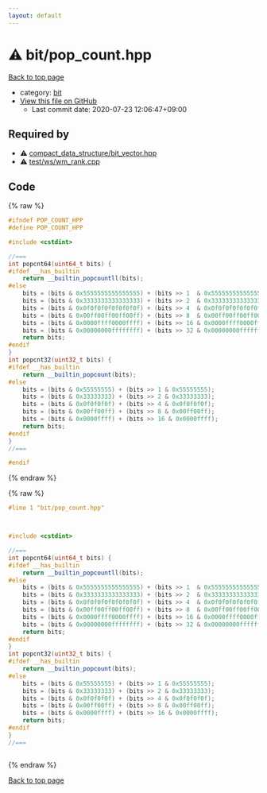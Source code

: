 ```yaml
---
layout: default
---
```


<!-- mathjax config similar to math.stackexchange -->
<script type="text/javascript" async
  src="https://cdnjs.cloudflare.com/ajax/libs/mathjax/2.7.5/MathJax.js?config=TeX-MML-AM_CHTML">
</script>
<script type="text/x-mathjax-config">
  MathJax.Hub.Config({
    TeX: { equationNumbers: { autoNumber: "AMS" }},
    tex2jax: {
      inlineMath: [ ['$','$'] ],
      processEscapes: true
    },
    "HTML-CSS": { matchFontHeight: false },
    displayAlign: "left",
    displayIndent: "2em"
  });
</script>

<script type="text/javascript" src="https://cdnjs.cloudflare.com/ajax/libs/jquery/3.4.1/jquery.min.js"></script>
<script src="https://cdn.jsdelivr.net/npm/jquery-balloon-js@1.1.2/jquery.balloon.min.js" integrity="sha256-ZEYs9VrgAeNuPvs15E39OsyOJaIkXEEt10fzxJ20+2I=" crossorigin="anonymous"></script>
<script type="text/javascript" src="../../assets/js/copy-button.js"></script>
<link rel="stylesheet" href="../../assets/css/copy-button.css" />


# :warning: bit/pop_count.hpp

<a href="../../index.html">Back to top page</a>

* category: <a href="../../index.html#f67169dfbf72c4ca285e9ee12e3e9ac5">bit</a>
* <a href="{{ site.github.repository_url }}/blob/master/bit/pop_count.hpp">View this file on GitHub</a>
    - Last commit date: 2020-07-23 12:06:47+09:00




## Required by

* :warning: <a href="../compact_data_structure/bit_vector.hpp.html">compact_data_structure/bit_vector.hpp</a>
* :warning: <a href="../test/ws/wm_rank.cpp.html">test/ws/wm_rank.cpp</a>


## Code

<a id="unbundled"></a>
{% raw %}
```cpp
#ifndef POP_COUNT_HPP
#define POP_COUNT_HPP

#include <cstdint>

//===
int popcnt64(uint64_t bits) {
#ifdef __has_builtin
    return __builtin_popcountll(bits);
#else
    bits = (bits & 0x5555555555555555) + (bits >> 1  & 0x5555555555555555);
    bits = (bits & 0x3333333333333333) + (bits >> 2  & 0x3333333333333333);
    bits = (bits & 0x0f0f0f0f0f0f0f0f) + (bits >> 4  & 0x0f0f0f0f0f0f0f0f);
    bits = (bits & 0x00ff00ff00ff00ff) + (bits >> 8  & 0x00ff00ff00ff00ff);
    bits = (bits & 0x0000ffff0000ffff) + (bits >> 16 & 0x0000ffff0000ffff);
    bits = (bits & 0x00000000ffffffff) + (bits >> 32 & 0x00000000ffffffff);
    return bits;
#endif
}
int popcnt32(uint32_t bits) {
#ifdef __has_builtin
    return __builtin_popcount(bits);
#else
    bits = (bits & 0x55555555) + (bits >> 1 & 0x55555555);
    bits = (bits & 0x33333333) + (bits >> 2 & 0x33333333);
    bits = (bits & 0x0f0f0f0f) + (bits >> 4 & 0x0f0f0f0f);
    bits = (bits & 0x00ff00ff) + (bits >> 8 & 0x00ff00ff);
    bits = (bits & 0x0000ffff) + (bits >> 16 & 0x0000ffff);
    return bits;
#endif
}
//===

#endif
```
{% endraw %}

<a id="bundled"></a>
{% raw %}
```cpp
#line 1 "bit/pop_count.hpp"



#include <cstdint>

//===
int popcnt64(uint64_t bits) {
#ifdef __has_builtin
    return __builtin_popcountll(bits);
#else
    bits = (bits & 0x5555555555555555) + (bits >> 1  & 0x5555555555555555);
    bits = (bits & 0x3333333333333333) + (bits >> 2  & 0x3333333333333333);
    bits = (bits & 0x0f0f0f0f0f0f0f0f) + (bits >> 4  & 0x0f0f0f0f0f0f0f0f);
    bits = (bits & 0x00ff00ff00ff00ff) + (bits >> 8  & 0x00ff00ff00ff00ff);
    bits = (bits & 0x0000ffff0000ffff) + (bits >> 16 & 0x0000ffff0000ffff);
    bits = (bits & 0x00000000ffffffff) + (bits >> 32 & 0x00000000ffffffff);
    return bits;
#endif
}
int popcnt32(uint32_t bits) {
#ifdef __has_builtin
    return __builtin_popcount(bits);
#else
    bits = (bits & 0x55555555) + (bits >> 1 & 0x55555555);
    bits = (bits & 0x33333333) + (bits >> 2 & 0x33333333);
    bits = (bits & 0x0f0f0f0f) + (bits >> 4 & 0x0f0f0f0f);
    bits = (bits & 0x00ff00ff) + (bits >> 8 & 0x00ff00ff);
    bits = (bits & 0x0000ffff) + (bits >> 16 & 0x0000ffff);
    return bits;
#endif
}
//===



```
{% endraw %}

<a href="../../index.html">Back to top page</a>

